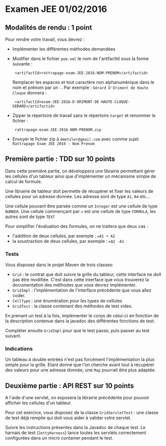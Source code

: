 # Examen JEE 01/02/2016

## Modalités de rendu : 1 point

Pour rendre votre travail, vous devrez :

 * Implémenter les différentes méthodes demandées
 * Modifier dans le fichier `pom.xml` le nom de l'artifactId sous la forme suivante :

 		<artifactId>rattrapage-exam-JEE-2016-NOM-PRENOM</artifactid>

 	Remplacer les espaces et tout caractère non alphanumérique dans le nom et prénom par un `-`. Par exemple : `Gérard D'Orimont de Haute Cloque` donnera :

	 	<artifactId>exam-JEE-2016-D-ORIMONT-DE-HAUTE-CLOQUE-GERARD</artifactid>

 * Zipper le répertoire de travail sans le répertoire `target` et renommer le fichier :

 		rattrapage-exam-JEE-2016-NOM-PRENOM.zip

 * Envoyer le fichier zip à `dmetzler@gmail.com` avec comme sujet `Rattrapage Exam JEE 2016 : Nom Prénom`


## Première partie : TDD sur 10 points


Dans cette première partie, on développera une librairie permettant gérer les cellules d'un tableur ainsi que d'implémenter un mécanisme simple de calcul de formule.

Une librairie de tableur doit permette de récupérer et fixer les valeurs de cellules pour un adresse donnée. Les adresse sont de type `A1`, `B4` etc...

Une cellule pouvant être parsée comme un `Integer` est une cellule de type `NUMBER`. Une cellule commençant par `=` est une cellule de type `FORMULA`, les autres sont de type `TEXT`

Pour simplifier l'évaluation des formules, on ne traitera que deux cas :

  * l'addition de deux cellules, par exemple : `=A1 + A2`
  * la soustraction de deux cellules, par exemple : `=A2 -A1`

### Tests

Vous disposez dans le projet Maven de trois classes:

 * `Grid` : le contrat que doit suivre la grille du tableur, cette interface ne doit pas être modifiée. C'est dans cette interface que vous trouverez la documentation des méthodes que vous devrez implémenter.
 * `GridImpl` : l'implémentation de l'interface précédente que vous allez coder.
 * `CellType` : une énumération pour les types de cellules
 * `GridTest` : la classe contenant des méthodes de test vides.

En prenant un test à la fois, implémenter le corps de celui-ci en fonction de la description contenue dans la javadoc des différentes fonctions de test.

Compléter ensuite `GridImpl` pour que le test passe, puis passer au test suivant.

### Indications

Un tableau à double entrées n'est pas forcément l'implémentation la plus simple pour la grille. Etant donné que l'on cherche avant tout à récupérer des valeurs pour une adresse donnée, une `Map` pourrait être plus adaptée.




## Deuxième partie : API REST sur 10 points

A l'aide d'une servlet, on exposera la librairie précédente pour pouvoir afficher les cellules d'un tableur.

Pour cet exercice, vous disposez de la classe `GridServletTest` : une classe de test déjà remplie qui doit vous aider à valider votre servlet.

Suivre les instructions présentes dans la Javadoc de chaque test. Le harnais de test (`JettyHarness`) lance toutes les servlets correctement configurées dans un micro container pendant le test.


